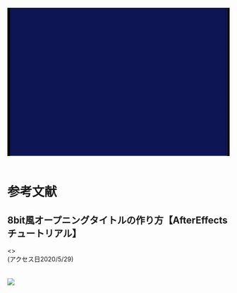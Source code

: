 ![原画像](https://github.com/k174r/artworks/blob/master/musashi_kuitai/musashi_kuitai.gif)
<br><br>
# 参考文献
## 8bit風オープニングタイトルの作り方【AfterEffects チュートリアル】  
<>  
(アクセス日2020/5/29)  
<br><br>
[![](http://img.youtube.com/vi/Up6jx4eZnls/0.jpg)](http://www.youtube.com/watch?v=Up6jx4eZnls "")
